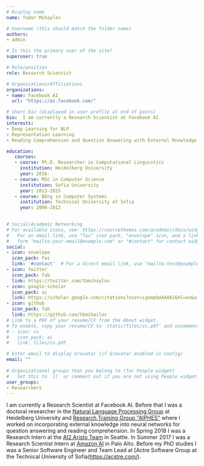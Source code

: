 ```yaml
---
# Display name
name: Todor Mihaylov

# Username (this should match the folder name)
authors:
- admin

# Is this the primary user of the site?
superuser: true

# Role/position
role: Research Scientist

# Organizations/Affiliations
organizations:
- name: Facebook AI
  url: "https://ai.facebook.com/"

# Short bio (displayed in user profile at end of posts)
bio:  I am currently a Research Scientist at Facebook AI. 
interests:
- Deep Learning for NLP
- Representation Learning
- Reading Comprehension and Question Answering with External Knowledge

education:
   courses:
   - course: Ph.D. Researcher in Computational Linguistics
     institution: Heidelberg University
     year: 2016-
   - course: MSc in Computer Science
     institution: Sofia University
     year: 2013-2015
   - course: BEng in Computer Systems
     institution: Technical University of Sofia
     year: 2008-2012
     

# Social/Academic Networking
# For available icons, see: https://sourcethemes.com/academic/docs/widgets/#icons
#   For an email link, use "fas" icon pack, "envelope" icon, and a link in the
#   form "mailto:your-email@example.com" or "#contact" for contact widget.
social:
- icon: envelope
  icon_pack: fas
  link: '#contact'  # For a direct email link, use "mailto:test@example.org".
- icon: twitter
  icon_pack: fab
  link: https://twitter.com/tbmihaylov
- icon: google-scholar
  icon_pack: ai
  link: https://scholar.google.com/citations?user=igempQwAAAAJ&hl=en&oi=ao
- icon: github
  icon_pack: fab
  link: https://github.com/tbmihailov
# Link to a PDF of your resume/CV from the About widget.
# To enable, copy your resume/CV to `static/files/cv.pdf` and uncomment the lines below.  
# - icon: cv
#   icon_pack: ai
#   link: files/cv.pdf

# Enter email to display Gravatar (if Gravatar enabled in Config)
email: ""
  
# Organizational groups that you belong to (for People widget)
#   Set this to `[]` or comment out if you are not using People widget.  
user_groups:
- Researchers
---
```


I am currently a Research Scientist at Facebook AI. Before that I was a doctoral researcher in the [Natural Language Processing Group](https://www.cl.uni-heidelberg.de/nlpgroup/) at Heidelberg University and [Research Training Group "AIPHES"](https://www.informatik.tu-darmstadt.de/aiphes/aiphes/index.en.jsp) where I worked on incorporating external knowledge into neural networks for question answering and reading comprehension. In Spring 2018 I was a Research Intern at the [AI2 Aristo Team](https://allenai.org/aristo/) in Seattle. In Summer 2017 I was a Research Scientist Intern at [Amazon AI](https://www.amazon.jobs/en/teams/amazonai) in Palo Alto. Before my PhD studies I was a Senior Software Engineer and Team Lead at [Actre Software Group at the Technical University of Sofia(https://acstre.com/). 
 
